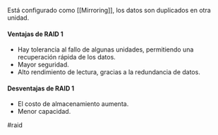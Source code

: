 Está configurado como [[Mirroring]], los datos son duplicados en otra unidad.



#### Ventajas de RAID 1

- Hay tolerancia al fallo de algunas unidades, permitiendo una recuperación rápida de los datos.
- Mayor seguridad.
- Alto rendimiento de lectura, gracias a la redundancia de datos.


#### Desventajas de RAID 1

- El costo de almacenamiento aumenta.
- Menor capacidad.


#raid 